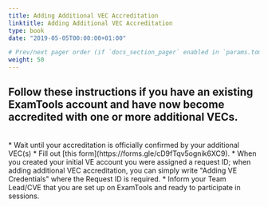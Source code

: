 ```yaml
---
title: Adding Additional VEC Accreditation
linktitle: Adding Additional VEC Accreditation
type: book
date: "2019-05-05T00:00:00+01:00"

# Prev/next pager order (if `docs_section_pager` enabled in `params.toml`)
weight: 50
---
```

## Follow these instructions if you have an existing ExamTools account and have now become accredited with one or more additional VECs.

<br />
* Wait until your accreditation is officially confirmed by your additional VEC(s)
* Fill out [this form](https://forms.gle/cD9fTqv5ognik6XC9).
  * When you created your initial VE account you were assigned a request ID; when adding additional VEC accreditation, you can simply write "Adding VE Credentials" where the Request ID is required.
* Inform your Team Lead/CVE that you are set up on ExamTools and ready to participate in sessions.

